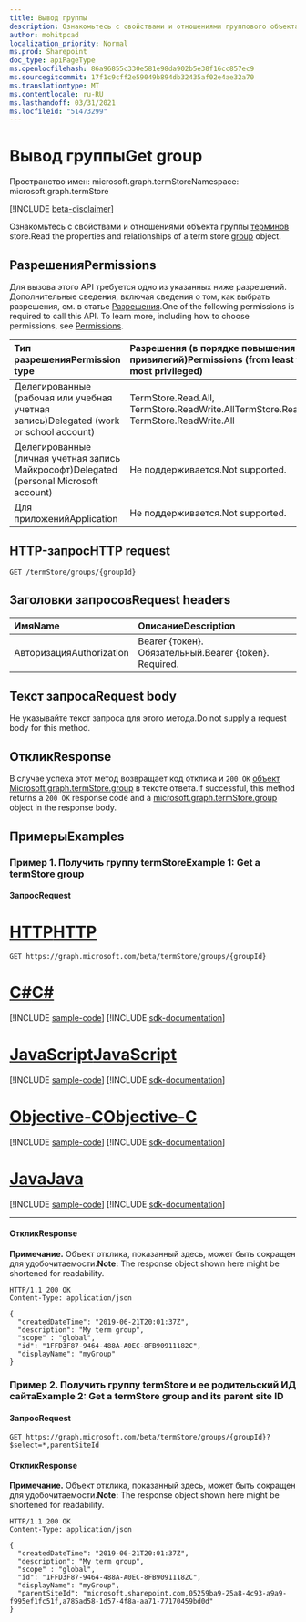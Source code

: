 ```yaml
---
title: Вывод группы
description: Ознакомьтесь с свойствами и отношениями группового объекта.
author: mohitpcad
localization_priority: Normal
ms.prod: Sharepoint
doc_type: apiPageType
ms.openlocfilehash: 86a96855c330e581e98da902b5e38f16cc857ec9
ms.sourcegitcommit: 17f1c9cff2e59049b894db32435af02e4ae32a70
ms.translationtype: MT
ms.contentlocale: ru-RU
ms.lasthandoff: 03/31/2021
ms.locfileid: "51473299"
---
```

# <a name="get-group"></a><span data-ttu-id="4bb07-103">Вывод группы</span><span class="sxs-lookup"><span data-stu-id="4bb07-103">Get group</span></span>
<span data-ttu-id="4bb07-104">Пространство имен: microsoft.graph.termStore</span><span class="sxs-lookup"><span data-stu-id="4bb07-104">Namespace: microsoft.graph.termStore</span></span>

[!INCLUDE [beta-disclaimer](../../includes/beta-disclaimer.md)]

<span data-ttu-id="4bb07-105">Ознакомьтесь с свойствами и отношениями объекта группы [терминов](../resources/termstore-group.md) store.</span><span class="sxs-lookup"><span data-stu-id="4bb07-105">Read the properties and relationships of a term store [group](../resources/termstore-group.md) object.</span></span>

## <a name="permissions"></a><span data-ttu-id="4bb07-106">Разрешения</span><span class="sxs-lookup"><span data-stu-id="4bb07-106">Permissions</span></span>
<span data-ttu-id="4bb07-p101">Для вызова этого API требуется одно из указанных ниже разрешений. Дополнительные сведения, включая сведения о том, как выбрать разрешения, см. в статье [Разрешения](/graph/permissions-reference).</span><span class="sxs-lookup"><span data-stu-id="4bb07-p101">One of the following permissions is required to call this API. To learn more, including how to choose permissions, see [Permissions](/graph/permissions-reference).</span></span>

|<span data-ttu-id="4bb07-109">Тип разрешения</span><span class="sxs-lookup"><span data-stu-id="4bb07-109">Permission type</span></span>|<span data-ttu-id="4bb07-110">Разрешения (в порядке повышения привилегий)</span><span class="sxs-lookup"><span data-stu-id="4bb07-110">Permissions (from least to most privileged)</span></span>|
|:---|:---|
|<span data-ttu-id="4bb07-111">Делегированные (рабочая или учебная учетная запись)</span><span class="sxs-lookup"><span data-stu-id="4bb07-111">Delegated (work or school account)</span></span> | <span data-ttu-id="4bb07-112">TermStore.Read.All, TermStore.ReadWrite.All</span><span class="sxs-lookup"><span data-stu-id="4bb07-112">TermStore.Read.All, TermStore.ReadWrite.All</span></span> |
|<span data-ttu-id="4bb07-113">Делегированные (личная учетная запись Майкрософт)</span><span class="sxs-lookup"><span data-stu-id="4bb07-113">Delegated (personal Microsoft account)</span></span> | <span data-ttu-id="4bb07-114">Не поддерживается.</span><span class="sxs-lookup"><span data-stu-id="4bb07-114">Not supported.</span></span>    |
|<span data-ttu-id="4bb07-115">Для приложений</span><span class="sxs-lookup"><span data-stu-id="4bb07-115">Application</span></span> | <span data-ttu-id="4bb07-116">Не поддерживается.</span><span class="sxs-lookup"><span data-stu-id="4bb07-116">Not supported.</span></span> |


## <a name="http-request"></a><span data-ttu-id="4bb07-117">HTTP-запрос</span><span class="sxs-lookup"><span data-stu-id="4bb07-117">HTTP request</span></span>

<!-- {
  "blockType": "ignored"
}
-->

``` http
GET /termStore/groups/{groupId}
```

## <a name="request-headers"></a><span data-ttu-id="4bb07-118">Заголовки запросов</span><span class="sxs-lookup"><span data-stu-id="4bb07-118">Request headers</span></span>
|<span data-ttu-id="4bb07-119">Имя</span><span class="sxs-lookup"><span data-stu-id="4bb07-119">Name</span></span>|<span data-ttu-id="4bb07-120">Описание</span><span class="sxs-lookup"><span data-stu-id="4bb07-120">Description</span></span>|
|:---|:---|
|<span data-ttu-id="4bb07-121">Авторизация</span><span class="sxs-lookup"><span data-stu-id="4bb07-121">Authorization</span></span>|<span data-ttu-id="4bb07-p102">Bearer {токен}. Обязательный.</span><span class="sxs-lookup"><span data-stu-id="4bb07-p102">Bearer {token}. Required.</span></span>|

## <a name="request-body"></a><span data-ttu-id="4bb07-124">Текст запроса</span><span class="sxs-lookup"><span data-stu-id="4bb07-124">Request body</span></span>
<span data-ttu-id="4bb07-125">Не указывайте текст запроса для этого метода.</span><span class="sxs-lookup"><span data-stu-id="4bb07-125">Do not supply a request body for this method.</span></span>

## <a name="response"></a><span data-ttu-id="4bb07-126">Отклик</span><span class="sxs-lookup"><span data-stu-id="4bb07-126">Response</span></span>

<span data-ttu-id="4bb07-127">В случае успеха этот метод возвращает код отклика и `200 OK` [объект Microsoft.graph.termStore.group](../resources/termstore-group.md) в тексте ответа.</span><span class="sxs-lookup"><span data-stu-id="4bb07-127">If successful, this method returns a `200 OK` response code and a [microsoft.graph.termStore.group](../resources/termstore-group.md) object in the response body.</span></span>

## <a name="examples"></a><span data-ttu-id="4bb07-128">Примеры</span><span class="sxs-lookup"><span data-stu-id="4bb07-128">Examples</span></span>

### <a name="example-1-get-a-termstore-group"></a><span data-ttu-id="4bb07-129">Пример 1. Получить группу termStore</span><span class="sxs-lookup"><span data-stu-id="4bb07-129">Example 1: Get a termStore group</span></span>

#### <a name="request"></a><span data-ttu-id="4bb07-130">Запрос</span><span class="sxs-lookup"><span data-stu-id="4bb07-130">Request</span></span>

# <a name="http"></a>[<span data-ttu-id="4bb07-131">HTTP</span><span class="sxs-lookup"><span data-stu-id="4bb07-131">HTTP</span></span>](#tab/http)
<!-- {
  "blockType": "request",
  "name": "get_group_3"
}
-->

``` http
GET https://graph.microsoft.com/beta/termStore/groups/{groupId}
```
# <a name="c"></a>[<span data-ttu-id="4bb07-132">C#</span><span class="sxs-lookup"><span data-stu-id="4bb07-132">C#</span></span>](#tab/csharp)
[!INCLUDE [sample-code](../includes/snippets/csharp/get-group-3-csharp-snippets.md)]
[!INCLUDE [sdk-documentation](../includes/snippets/snippets-sdk-documentation-link.md)]

# <a name="javascript"></a>[<span data-ttu-id="4bb07-133">JavaScript</span><span class="sxs-lookup"><span data-stu-id="4bb07-133">JavaScript</span></span>](#tab/javascript)
[!INCLUDE [sample-code](../includes/snippets/javascript/get-group-3-javascript-snippets.md)]
[!INCLUDE [sdk-documentation](../includes/snippets/snippets-sdk-documentation-link.md)]

# <a name="objective-c"></a>[<span data-ttu-id="4bb07-134">Objective-C</span><span class="sxs-lookup"><span data-stu-id="4bb07-134">Objective-C</span></span>](#tab/objc)
[!INCLUDE [sample-code](../includes/snippets/objc/get-group-3-objc-snippets.md)]
[!INCLUDE [sdk-documentation](../includes/snippets/snippets-sdk-documentation-link.md)]

# <a name="java"></a>[<span data-ttu-id="4bb07-135">Java</span><span class="sxs-lookup"><span data-stu-id="4bb07-135">Java</span></span>](#tab/java)
[!INCLUDE [sample-code](../includes/snippets/java/get-group-3-java-snippets.md)]
[!INCLUDE [sdk-documentation](../includes/snippets/snippets-sdk-documentation-link.md)]

---

#### <a name="response"></a><span data-ttu-id="4bb07-136">Отклик</span><span class="sxs-lookup"><span data-stu-id="4bb07-136">Response</span></span>

<span data-ttu-id="4bb07-137">**Примечание.** Объект отклика, показанный здесь, может быть сокращен для удобочитаемости.</span><span class="sxs-lookup"><span data-stu-id="4bb07-137">**Note:** The response object shown here might be shortened for readability.</span></span>

<!-- {
  "blockType": "response",
  "truncated": true,
  "@odata.type": "microsoft.graph.termStore.group"
} -->

``` http
HTTP/1.1 200 OK
Content-Type: application/json

{
  "createdDateTime": "2019-06-21T20:01:37Z",
  "description": "My term group",
  "scope" : "global",
  "id": "1FFD3F87-9464-488A-A0EC-8FB90911182C",
  "displayName": "myGroup"  
}
```
### <a name="example-2-get-a-termstore-group-and-its-parent-site-id"></a><span data-ttu-id="4bb07-138">Пример 2. Получить группу termStore и ее родительский ИД сайта</span><span class="sxs-lookup"><span data-stu-id="4bb07-138">Example 2: Get a termStore group and its parent site ID</span></span>

#### <a name="request"></a><span data-ttu-id="4bb07-139">Запрос</span><span class="sxs-lookup"><span data-stu-id="4bb07-139">Request</span></span>

<!-- {
  "blockType": "request",
  "name": "get_group"
}
-->

``` http
GET https://graph.microsoft.com/beta/termStore/groups/{groupId}?$select=*,parentSiteId
```

#### <a name="response"></a><span data-ttu-id="4bb07-140">Отклик</span><span class="sxs-lookup"><span data-stu-id="4bb07-140">Response</span></span>

<span data-ttu-id="4bb07-141">**Примечание.** Объект отклика, показанный здесь, может быть сокращен для удобочитаемости.</span><span class="sxs-lookup"><span data-stu-id="4bb07-141">**Note:** The response object shown here might be shortened for readability.</span></span>

<!-- {
  "blockType": "response",
  "truncated": true,
  "@odata.type": "microsoft.graph.termStore.group"
} -->

``` http
HTTP/1.1 200 OK
Content-Type: application/json

{
  "createdDateTime": "2019-06-21T20:01:37Z",
  "description": "My term group",
  "scope" : "global",
  "id": "1FFD3F87-9464-488A-A0EC-8FB90911182C",
  "displayName": "myGroup",
  "parentSiteId": "microsoft.sharepoint.com,05259ba9-25a8-4c93-a9a9-f995ef1fc51f,a785ad58-1d57-4f8a-aa71-77170459bd0d"
}
```

[microsoft.graph.termStore.store]: ../resources/termstore-store.md
[microsoft.graph.termStore.group]: ../resources/termstore-group.md

<!--
{
  "type": "#page.annotation",
  "description": "Get termGroup entity in termStore",
  "keywords": "term,termStore",
  "section": "documentation",
  "tocPath": "termStore/Get termGroup",
  "suppressions": [
  ]
}
-->


